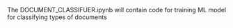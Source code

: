 The DOCUMENT_CLASSIFUER.ipynb will contain code for training ML model for classifying types of documents
